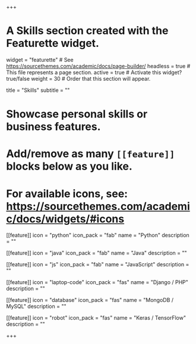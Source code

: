 +++
# A Skills section created with the Featurette widget.
widget = "featurette"  # See https://sourcethemes.com/academic/docs/page-builder/
headless = true  # This file represents a page section.
active = true  # Activate this widget? true/false
weight = 30  # Order that this section will appear.

title = "Skills"
subtitle = ""

# Showcase personal skills or business features.
# 
# Add/remove as many `[[feature]]` blocks below as you like.
# 
# For available icons, see: https://sourcethemes.com/academic/docs/widgets/#icons

[[feature]]
  icon = "python"
  icon_pack = "fab"
  name = "Python"
  description = ""
  
  
[[feature]]
  icon = "java"
  icon_pack = "fab"
  name = "Java"
  description = ""
  
  
[[feature]]
  icon = "js"
  icon_pack = "fab"
  name = "JavaScript"
  description = ""

[[feature]]
  icon = "laptop-code"
  icon_pack = "fas"
  name = "Django / PHP"
  description = ""

[[feature]]
  icon = "database"
  icon_pack = "fas"
  name = "MongoDB / MySQL"
  description = ""

[[feature]]
  icon = "robot"
  icon_pack = "fas"
  name = "Keras / TensorFlow"
  description = ""

+++
